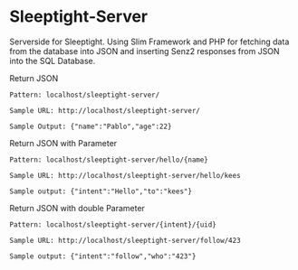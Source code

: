 # Sleeptight-Server
Serverside for Sleeptight. Using Slim Framework and PHP for fetching data from the database into JSON and inserting Senz2 responses from JSON into the SQL Database.


Return JSON

```
Pattern: localhost/sleeptight-server/

Sample URL: http://localhost/sleeptight-server/

Sample Output: {"name":"Pablo","age":22}

```


Return JSON with Parameter

```
Pattern: localhost/sleeptight-server/hello/{name}

Sample URL: http://localhost/sleeptight-server/hello/kees

Sample output: {"intent":"Hello","to":"kees"}

```


Return JSON with double Parameter

```
Pattern: localhost/sleeptight-server/{intent}/{uid}

Sample URL: http://localhost/sleeptight-server/follow/423

Sample output: {"intent":"follow","who":"423"}

```
